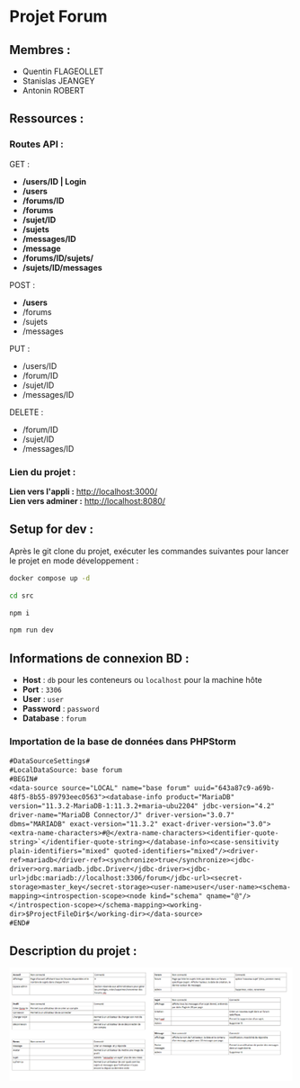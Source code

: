 # Projet Forum

## Membres :
 - Quentin FLAGEOLLET
 - Stanislas JEANGEY
 - Antonin ROBERT

## Ressources :

### Routes API : 

GET : 
- **/users/ID | Login**
- **/users**
- **/forums/ID**
- **/forums**
- **/sujet/ID**
- **/sujets**
- **/messages/ID**
- **/message**
- **/forums/ID/sujets/**
- **/sujets/ID/messages**

POST :
- **/users**
- /forums
- /sujets
- /messages

PUT :
- /users/ID
- /forum/ID
- /sujet/ID
- /messages/ID

DELETE :
- /forum/ID
- /sujet/ID
- /messages/ID

### Lien du projet :  
**Lien vers l'appli :** [http://localhost:3000/](http://localhost:3000/)  
**Lien vers adminer :** [http://localhost:8080/](http://localhost:8080/)

## Setup for dev :

Après le git clone du projet, exécuter les commandes suivantes pour lancer le projet en mode développement :

```bash
docker compose up -d
```
```bash
cd src
```
```bash
npm i
```
```bash
npm run dev
```

## Informations de connexion BD :

- **Host** : `db` pour les conteneurs ou `localhost` pour la machine hôte
- **Port** : `3306`
- **User** : `user`
- **Password** : `password`
- **Database** : `forum`

### Importation de la base de données dans PHPStorm

```
#DataSourceSettings#
#LocalDataSource: base forum
#BEGIN#
<data-source source="LOCAL" name="base forum" uuid="643a87c9-a69b-48f5-8b55-89793eec0563"><database-info product="MariaDB" version="11.3.2-MariaDB-1:11.3.2+maria~ubu2204" jdbc-version="4.2" driver-name="MariaDB Connector/J" driver-version="3.0.7" dbms="MARIADB" exact-version="11.3.2" exact-driver-version="3.0"><extra-name-characters>#@</extra-name-characters><identifier-quote-string>`</identifier-quote-string></database-info><case-sensitivity plain-identifiers="mixed" quoted-identifiers="mixed"/><driver-ref>mariadb</driver-ref><synchronize>true</synchronize><jdbc-driver>org.mariadb.jdbc.Driver</jdbc-driver><jdbc-url>jdbc:mariadb://localhost:3306/forum</jdbc-url><secret-storage>master_key</secret-storage><user-name>user</user-name><schema-mapping><introspection-scope><node kind="schema" qname="@"/></introspection-scope></schema-mapping><working-dir>$ProjectFileDir$</working-dir></data-source>
#END#
```

## Description du projet :

![](image.png)